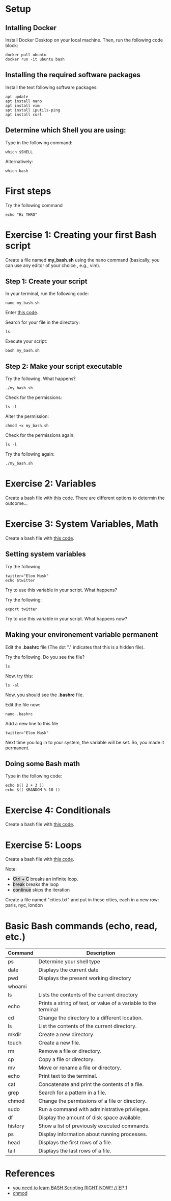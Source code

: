 
# Setup
## Intalling Docker
Install Docker Desktop on your local machine. Then, run the following code block: 

    docker pull ubuntu
    docker run -it ubuntu bash

## Installing the required software packages
Install the text following software packages:

    apt update
    apt install nano
    apt install vim
    apt install iputils-ping
    apt install curl

## Determine which Shell you are using:
Type in the following command:

    which $SHELL

Alternatively:
    
    which bash
    
# First steps
Try the following command

    echo "Hi THRO"

# Exercise 1: Creating your first Bash script
Create a file named **my_bash.sh** using the nano command (basically, you can use any editor of your choice , e.g., vim).

## Step 1: Create your script
In your terminal, run the following code:

    nano my_bash.sh

Enter [this code](./bash_01_Ex-01.sh).

Search for your file in the directory:

    ls

Execute your script:

    bash my_bash.sh

## Step 2: Make your script executable
Try the following. What happens?

    ./my_bash.sh

Check for the permissions:

    ls -l

Alter the permission:

    chmod +x my_bash.sh

Check for the permissions again:

    ls -l

Try the following again:

    ./my_bash.sh


# Exercise 2: Variables
Create a bash file with [this code](./bash_02_Ex-02.sh). There are different options to determin the outcome...

# Exercise 3: System Variables, Math
Create a bash file with [this code](./bash_03_Ex-03.sh). 

## Setting system variables
Try the following

    twitter="Elon Musk"
    echo $twitter

Try to use this variable in your script. What happens?

Try the following:

    export twitter

Try to use this variable in your script. What happens now?

## Making your environement variable permanent
Edit the **.bashrc** file (The dot "." indicates that this is a hidden file).

Try the following. Do you see the file?

    ls

Now, try this:

    ls -al

Now, you should see the **.bashrc** file.

Edit the file now:

    nano .bashrc

Add a new line to this file

    twitter="Elon Musk"

Next time you log in to your system, the variable will be set. So, you made it permanent.

## Doing some Bash math
Type in the following code:

    echo $(( 2 + 3 ))
    echo $(( $RANDOM % 10 ))


# Exercise 4: Conditionals
Create a bash file with [this code](./bash_04_Ex-04.sh). 

# Exercise 5: Loops
Create a bash file with [this code](./bash_05_Ex-05.sh).

Note:
- <mark style="background-color: #DCDCDC">Ctrl + C</mark> breaks an infinite loop.
- <mark style="background-color: #DCDCDC">break</mark> breaks the loop
- <mark style="background-color: #DCDCDC">continue</mark> skips the iteration

Create a file named "cities.txt" and put in these cities, each in a new row: paris, nyc, london

# Basic Bash commands (echo, read, etc.)

| Command    | Description |
| -------- | ------- |
| ps  | Determine your shell type    |
| date | Displays the current date     |
| pwd    | Displays the present working directory    |
| whoami    |     |
| ls    | Lists the contents of the current directory    |
| echo    | Prints a string of text, or value of a variable to the terminal    |
| cd        | Change the directory to a different location.    |
| ls        | List the contents of the current directory.     |
| mkdir     | Create a new directory.   |
| touch     | Create a new file.    |
| rm        | Remove a file or directory.   |
| cp        | Copy a file or directory.   |
| mv        | Move or rename a file or directory.   |
| echo    | Print text to the terminal.   |
| cat    | Concatenate and print the contents of a file.   |
| grep    | Search for a pattern in a file.   |
| chmod    | Change the permissions of a file or directory.   |
| sudo    | Run a command with administrative privileges.   |
| df    | Display the amount of disk space available.   |
| history    | Show a list of previously executed commands.   |
| ps    | Display information about running processes.   |
| head    | Displays the first rows of a file.   |
| tail    | Displays the last rows of a file.   |


# References
- [you need to learn BASH Scripting RIGHT NOW!! // EP 1](https://www.youtube.com/watch?v=SPwyp2NG-bE&t=167s)
- [chmod](https://www.shellbefehle.de/befehle/chmod/)